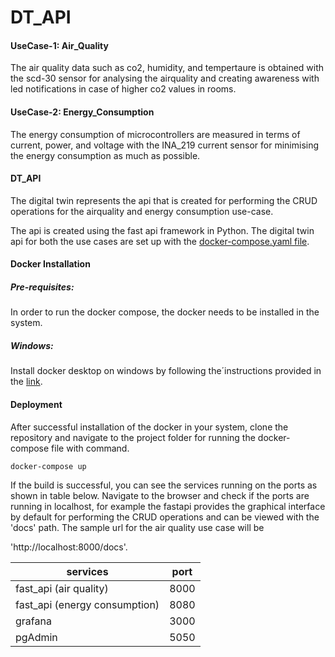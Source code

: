 # DT_API
#### UseCase-1: Air_Quality

The air quality data such as co2, humidity, and tempertaure is obtained with the scd-30 sensor for analysing the airquality and creating awareness with led notifications in case of higher co2 values in rooms.

#### UseCase-2: Energy_Consumption

The energy consumption of microcontrollers are measured in terms of current, power, and voltage with the INA_219 current sensor for minimising the energy consumption as much as possible.

#### DT_API

The digital twin represents the api that is created for performing the CRUD operations for the airquality  and energy consumption use-case.

The api is created using the fast api framework in Python. The digital twin api for both the use cases are set up with the [docker-compose.yaml file](https://github.com/Ramya-Jayaraman-CseJku/DT_API/blob/main/docker-compose.yaml). 

#### Docker Installation

##### Pre-requisites:

In order to run the docker compose, the docker needs to be installed in the system.

##### Windows:

Install docker desktop on windows by following the´instructions provided in the [link](https://docs.docker.com/desktop/install/windows-install/).

#### Deployment

After successful installation of the docker in your system, clone the repository and navigate to the project folder for running the docker-compose file with command.

`docker-compose up`

If the build is successful, you can see the services running on the ports as shown in table below. Navigate to the browser and check if the ports are running in localhost, for example the fastapi provides the graphical interface by default for performing the CRUD operations and can be viewed with the 'docs' path. The sample url for the air quality use case will be

 'http://localhost:8000/docs'.

| services                      | port |
| ----------------------------- | ---- |
| fast_api (air quality)        | 8000 |
| fast_api (energy consumption) | 8080 |
| grafana                       | 3000 |
| pgAdmin                       | 5050 |




